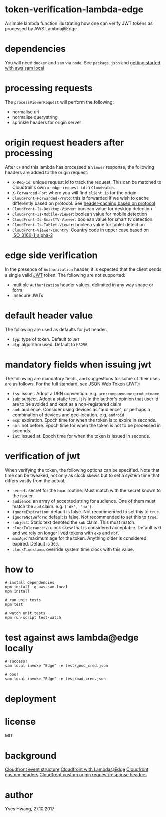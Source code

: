 # token-verification-lambda-edge
A simple lambda function illustrating how one can verify JWT tokens as processed by AWS Lambda@Edge

# dependencies
You will need `docker` and `sam` via `node`.
See `package.json` and [getting started with aws sam local](https://github.com/awslabs/aws-sam-local#getting-started)

# processing requests
The `processViewerRequest` will perform the following:
  * normalise uri
  * normalise querystring
  * sprinkle headers for origin server

# origin request headers after processing
After `CF` and this lambda has processed a `Viewer` response, the following headers are added to the origin request:

  * `X-Req-Id`: unique request id to track the request. This can be matched to Cloudtrail's own `x-edge-request-id` in `Cloudwatch`.
  * `X-Forwarded-For`: where you will find `client.ip` for the origin
  * `CloudFront-Forwarded-Proto`: this is forwarded if we wish to cache differently based on protocol. See [header-caching based on protocol](http://docs.aws.amazon.com/AmazonCloudFront/latest/DeveloperGuide/header-caching.html#header-caching-web-protocol)
  * `Cloudfront-Is-Desktop-Viewer`: boolean value for desktop detection
  * `CloudFront-Is-Mobile-Viewer`: boolean value for mobile detection
  * `CloudFront-Is-SmartTV-Viewer`: boolean value for smart tv detection
  * `CloudFront-Is-Tablet-Viewer`: boolena value for tablet detection
  * `CloudFront-Viewer-Country`: Country code in upper case based on [ISO_3166-1_alpha-2](https://en.wikipedia.org/wiki/ISO_3166-1_alpha-2)

# edge side verification
In the presence of `Authorization` header, it is expected that the client sends a single valid [JWT](https://jwt.io/) token. The following are not supported:

  * multiple `Authorization` header values, delimited in any way shape or form
  * Insecure JWTs

# default header value
The following are used as defaults for jwt header.

  * `typ`: type of token. Default to `JWT`
  * `alg`: algorithm used. Default to `HS256`

# mandatory fields when issuing jwt
The following are mandatory fields, and suggestions for some of their uses are as follows. For the full standard, see [JSON Web Token (JWT)](https://tools.ietf.org/html/rfc7519):

  * `iss`: issuer. Adopt a URN convention. e.g. `urn:companyname:productname`
  * `sub`: subject. Adopt a static text. It is in the author's opinion that user id are to be avoided and kept as a non-registered claim
  * `aud`: audience. Consider using devices as "audience", or perhaps a combination of devices and geo-location. e.g. `android`
  * `exp`: expiration. Epoch time for when the token is to expire in seconds.
  * `nbf`: not before. Epoch time for when the token is not to be processed in seconds.
  * `iat`: issued at. Epoch time for when the token is issued in seconds.

# verification of jwt
When verifying the token, the following options can be specified. Note that time can be tweaked, not only as clock skews but to set a system time that differs vastly from the actual.

  * `secret`: secret for the `hmac` routine. Must match with the secret known to the issuer.
  * `audience`: an array of accepted string for audience. One of them must match the `aud` claim. e.g. `['dk', 'no']`.
  * `ignoreExpiration`: default is false. Not recommended to set this to `true`.
  * `ignoreNotBefore`: default is false. Not recommended to set this to `true`.
  * `subject`: Static text denoted the `sub` claim. This must match.
  * `clockTolerance`: a clock skew that is considered acceptable. Default is 0 and we rely on longer lived tokens with `exp` and `nbf`.
  * `maxAge`: maximum age for the token. Anything older is considered expired. Default is `30d`.
  * `clockTimestamp`: override system time clock with this value.

# how to
```
# install dependencies
npm install -g aws-sam-local
npm install

# run unit tests
npm test

# watch unit tests
npm run-script test-watch
```
# test against aws lambda@edge locally
```
# success!
sam local invoke "Edge" -e test/good_cred.json

# boo!
sam local invoke "Edge" -e test/bad_cred.json
```
# deployment

# license
MIT

# background
[Cloudfront event structure](http://docs.aws.amazon.com/AmazonCloudFront/latest/DeveloperGuide/lambda-event-structure.html)
[Cloudfront with Lambda@Edge](http://docs.aws.amazon.com/AmazonCloudFront/latest/DeveloperGuide/lambda-at-the-edge.html)
[Cloudfront custom headers](http://docs.aws.amazon.com/AmazonCloudFront/latest/DeveloperGuide/forward-custom-headers.html)
[Cloudfront custom origin request/response headers](http://docs.aws.amazon.com/AmazonCloudFront/latest/DeveloperGuide/RequestAndResponseBehaviorCustomOrigin.html)

# author
Yves Hwang, 27.10.2017

